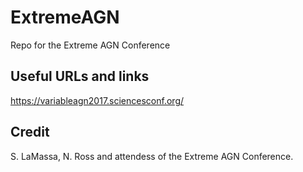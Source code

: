 # ExtremeAGN
Repo for the Extreme AGN Conference



## Useful URLs and links
https://variableagn2017.sciencesconf.org/


## Credit
S. LaMassa, N. Ross and attendess of the  Extreme AGN Conference.
